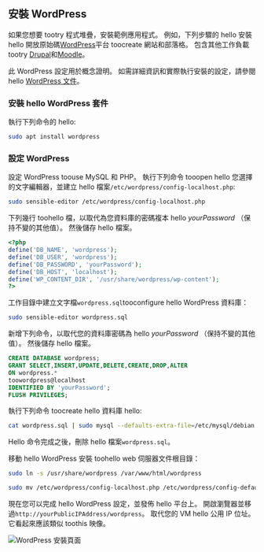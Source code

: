 ## <a name="install-wordpress"></a>安裝 WordPress

如果您想要 tootry 程式堆疊，安裝範例應用程式。 例如，下列步驟的 hello 安裝 hello 開放原始碼[WordPress](https://wordpress.org/)平台 toocreate 網站和部落格。 包含其他工作負載 tootry [Drupal](http://www.drupal.org)和[Moodle](https://moodle.org/)。 

此 WordPress 設定用於概念證明。 如需詳細資訊和實際執行安裝的設定，請參閱 hello [WordPress 文件](https://codex.wordpress.org/Main_Page)。 



### <a name="install-hello-wordpress-package"></a>安裝 hello WordPress 套件

執行下列命令的 hello:

```bash
sudo apt install wordpress
```

### <a name="configure-wordpress"></a>設定 WordPress

設定 WordPress toouse MySQL 和 PHP。 執行下列命令 tooopen hello 您選擇的文字編輯器，並建立 hello 檔案`/etc/wordpress/config-localhost.php`:

```bash
sudo sensible-editor /etc/wordpress/config-localhost.php
```
下列幾行 toohello 檔，以取代為您資料庫的密碼複本 hello *yourPassword* （保持不變的其他值）。 然後儲存 hello 檔案。

```php
<?php
define('DB_NAME', 'wordpress');
define('DB_USER', 'wordpress');
define('DB_PASSWORD', 'yourPassword');
define('DB_HOST', 'localhost');
define('WP_CONTENT_DIR', '/usr/share/wordpress/wp-content');
?>
```

工作目錄中建立文字檔`wordpress.sql`tooconfigure hello WordPress 資料庫： 

```bash
sudo sensible-editor wordpress.sql
```

新增下列命令，以取代您的資料庫密碼為 hello *yourPassword* （保持不變的其他值）。 然後儲存 hello 檔案。

```sql
CREATE DATABASE wordpress;
GRANT SELECT,INSERT,UPDATE,DELETE,CREATE,DROP,ALTER
ON wordpress.*
toowordpress@localhost
IDENTIFIED BY 'yourPassword';
FLUSH PRIVILEGES;
```


執行下列命令 toocreate hello 資料庫 hello:

```bash
cat wordpress.sql | sudo mysql --defaults-extra-file=/etc/mysql/debian.cnf
```

Hello 命令完成之後，刪除 hello 檔案`wordpress.sql`。

移動 hello WordPress 安裝 toohello web 伺服器文件根目錄：

```bash
sudo ln -s /usr/share/wordpress /var/www/html/wordpress

sudo mv /etc/wordpress/config-localhost.php /etc/wordpress/config-default.php
```

現在您可以完成 hello WordPress 設定，並發佈 hello 平台上。 開啟瀏覽器並移過`http://yourPublicIPAddress/wordpress`。 取代您的 VM hello 公用 IP 位址。 它看起來應該類似 toothis 映像。

![WordPress 安裝頁面](./media/virtual-machines-linux-tutorial-wordpress/wordpressstartpage.png)